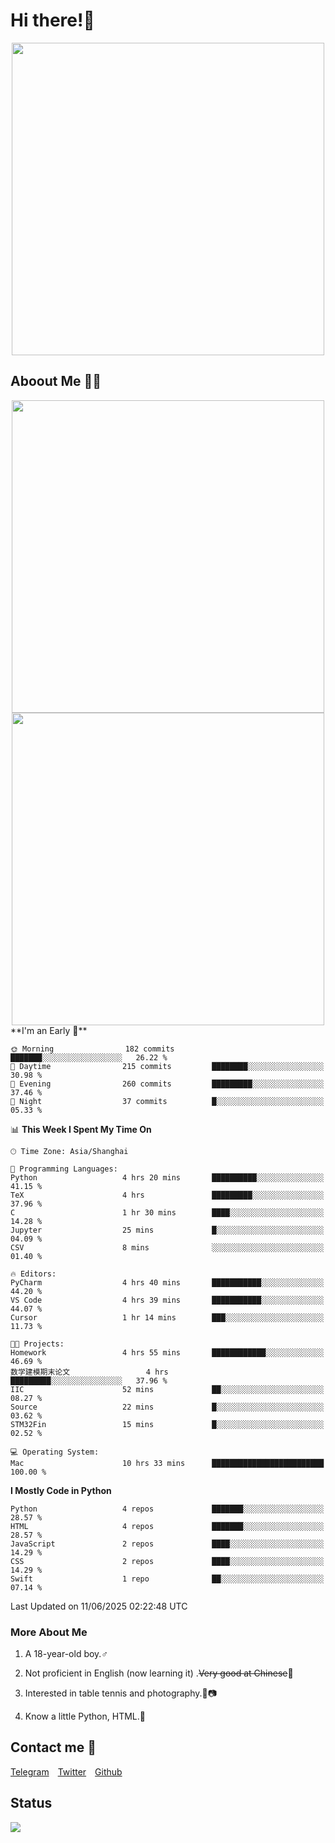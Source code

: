 # Hi there!🎉

<div align=center><img src="https://count.getloli.com/get/@Cicada000?theme=moebooru" width=500px></div>

## Aboout Me 👀💦

<div align=center>
<img src="https://github-readme-stats.vercel.app/api?username=Cicada000&show_icons=true&theme=tokyonight" width=500px>
<br>
<img src="https://github-readme-stats.vercel.app/api/top-langs/?username=Cicada000&show_icons=true&theme=tokyonight&layout=compact" width=500px>
</div>
<!--START_SECTION:waka-->
**I'm an Early 🐤** 

```text
🌞 Morning                182 commits         ███████░░░░░░░░░░░░░░░░░░   26.22 % 
🌆 Daytime                215 commits         ████████░░░░░░░░░░░░░░░░░   30.98 % 
🌃 Evening                260 commits         █████████░░░░░░░░░░░░░░░░   37.46 % 
🌙 Night                  37 commits          █░░░░░░░░░░░░░░░░░░░░░░░░   05.33 % 
```


📊 **This Week I Spent My Time On** 

```text
🕑︎ Time Zone: Asia/Shanghai

💬 Programming Languages: 
Python                   4 hrs 20 mins       ██████████░░░░░░░░░░░░░░░   41.15 % 
TeX                      4 hrs               █████████░░░░░░░░░░░░░░░░   37.96 % 
C                        1 hr 30 mins        ████░░░░░░░░░░░░░░░░░░░░░   14.28 % 
Jupyter                  25 mins             █░░░░░░░░░░░░░░░░░░░░░░░░   04.09 % 
CSV                      8 mins              ░░░░░░░░░░░░░░░░░░░░░░░░░   01.40 % 

🔥 Editors: 
PyCharm                  4 hrs 40 mins       ███████████░░░░░░░░░░░░░░   44.20 % 
VS Code                  4 hrs 39 mins       ███████████░░░░░░░░░░░░░░   44.07 % 
Cursor                   1 hr 14 mins        ███░░░░░░░░░░░░░░░░░░░░░░   11.73 % 

🐱‍💻 Projects: 
Homework                 4 hrs 55 mins       ████████████░░░░░░░░░░░░░   46.69 % 
数学建模期末论文                 4 hrs               █████████░░░░░░░░░░░░░░░░   37.96 % 
IIC                      52 mins             ██░░░░░░░░░░░░░░░░░░░░░░░   08.27 % 
Source                   22 mins             █░░░░░░░░░░░░░░░░░░░░░░░░   03.62 % 
STM32Fin                 15 mins             █░░░░░░░░░░░░░░░░░░░░░░░░   02.52 % 

💻 Operating System: 
Mac                      10 hrs 33 mins      █████████████████████████   100.00 % 
```

**I Mostly Code in Python** 

```text
Python                   4 repos             ███████░░░░░░░░░░░░░░░░░░   28.57 % 
HTML                     4 repos             ███████░░░░░░░░░░░░░░░░░░   28.57 % 
JavaScript               2 repos             ████░░░░░░░░░░░░░░░░░░░░░   14.29 % 
CSS                      2 repos             ████░░░░░░░░░░░░░░░░░░░░░   14.29 % 
Swift                    1 repo              ██░░░░░░░░░░░░░░░░░░░░░░░   07.14 % 
```




 Last Updated on 11/06/2025 02:22:48 UTC
<!--END_SECTION:waka-->

### More About Me

1. A 18-year-old boy.♂

2. Not proficient in English (now learning it) .~~Very good at Chinese~~🤣

3. Interested in table tennis and photography.🏓📷

4. Know a little Python, HTML.🐍


## Contact me 💬

[Telegram](https://t.me/CicadaLYW)&emsp;[Twitter](https://twitter.com/Cicada0001)&emsp;[Github](https://github.com/Cicada000)

## Status
<img src="https://weather-icon.journeyad.repl.co/@hangzhou?v=1" align="left">







